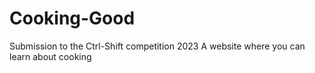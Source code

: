 # Cooking-Good
Submission to the Ctrl-Shift competition 2023
A website where you can learn about cooking
